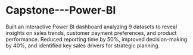 # Capstone---Power-BI
Built an interactive Power BI dashboard analyzing 9 datasets to reveal insights on sales trends, customer payment preferences, and product performance. Reduced reporting time by 50%, improved decision-making by 40%, and identified key sales drivers for strategic planning.
